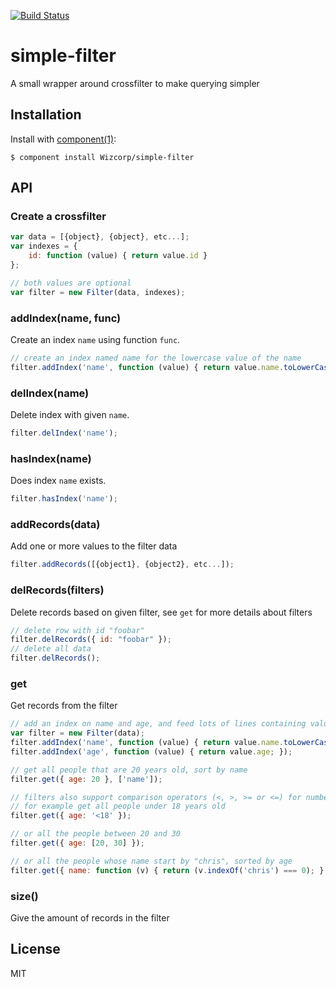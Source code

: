 [![Build Status](https://travis-ci.org/Wizcorp/simple-filter.png)](https://travis-ci.org/Wizcorp/simple-filter)

# simple-filter

  A small wrapper around crossfilter to make querying simpler

## Installation

  Install with [component(1)](http://component.io):

    $ component install Wizcorp/simple-filter

## API

### Create a crossfilter

```javascript
var data = [{object}, {object}, etc...];
var indexes = {
	id: function (value) { return value.id }
};

// both values are optional
var filter = new Filter(data, indexes);
```

### addIndex(name, func)

Create an index `name` using function `func`.

```javascript
// create an index named name for the lowercase value of the name
filter.addIndex('name', function (value) { return value.name.toLowerCase(); });
```

### delIndex(name)

Delete index with given `name`.

```javascript
filter.delIndex('name');
```

### hasIndex(name)

Does index `name` exists.

```javascript
filter.hasIndex('name');
```

### addRecords(data)

Add one or more values to the filter data

```javascript
filter.addRecords([{object1}, {object2}, etc...]);
```

### delRecords(filters)

Delete records based on given filter, see `get` for more details about filters

```javascript
// delete row with id "foobar"
filter.delRecords({ id: "foobar" });
// delete all data
filter.delRecords();
```

### get

Get records from the filter

```javascript
// add an index on name and age, and feed lots of lines containing value
var filter = new Filter(data);
filter.addIndex('name', function (value) { return value.name.toLowerCase(); });
filter.addIndex('age', function (value) { return value.age; });

// get all people that are 20 years old, sort by name
filter.get({ age: 20 }, ['name']);

// filters also support comparison operators (<, >, >= or <=) for numbers
// for example get all people under 18 years old
filter.get({ age: '<18' });

// or all the people between 20 and 30
filter.get({ age: [20, 30] });

// or all the people whose name start by "chris", sorted by age
filter.get({ name: function (v) { return (v.indexOf('chris') === 0); } }, ['age']);

```

### size()

Give the amount of records in the filter


## License

  MIT
